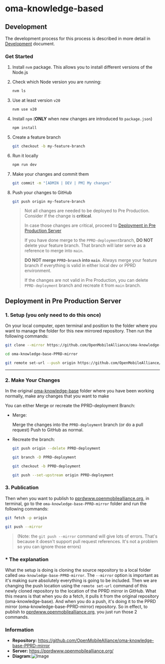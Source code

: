# oma-knowledge-based

## Development

The development process for this process is described in more detail in
[Development](/DEVELOPMENT.md) document.

### Get Started
1. Install `nvm` package. This allows you to install different versions of the Node.js
2. Check which Node version you are running:

    ```bash
    nvm ls
    ```

3. Use at least version `v20`

    ```bash
    nvm use v20
    ```

4. Install `npm` (**ONLY** when new changes are introduced to `package.json`)

    ```bash
    npm install
    ```

5. Create a feature branch 

    ```bash
    git checkout -b my-feature-branch
    ```

6. Run it locally

    ```bash
    npm run dev
    ```

7. Make your changes and commit them

    ```bash
    git commit -m "[ADMIN | DEV | PM] My changes"
    ```

8. Push your changes to GitHub

    ```bash
    git push origin my-feature-branch
    ```

    >Not all changes are needed to be deployed to Pre Production. Consider if the change is **critical**.
    >
    >In case those changes are critical, proceed to [Deployment in Pre Production Server](https://github.com/OpenMobileAlliance/oma-knowledge-base?tab=readme-ov-file#deployment-in-pre-production-server)
    >
    >If you have done merge to the `PPRD-deployment`branch, **DO NOT** delete your feature branch. That branch will later serve as a reference to merge into `main`.
    >
    >**DO NOT merge `PPRD-branch` into `main`**. Always merge your feature branch if everything is valid in either local dev or PPRD environment.
    >
    >If the changes are not valid in Pre Production, you can delete `PPRD-deployment` branch and recreate it from `main` branch.

## Deployment in Pre Production Server

### 1. Setup (you only need to do this once)

On your local computer, open terminal and position to the folder where you want to manage the folder for this new mirrored repository. Then run the following commands:

```bash
git clone --mirror https://github.com/OpenMobileAlliance/oma-knowledge-base.git oma-knowledge-base-PPRD-mirror
```

```bash
cd oma-knowledge-base-PPRD-mirror
```

```bash
git remote set-url --push origin https://github.com/OpenMobileAlliance/oma-knowledge-base-PPRD-mirror.git
```

<hr/>

### 2. Make Your Changes

In the original [oma-knowledge-base](https://github.com/OpenMobileAlliance/oma-knowledge-base) folder where you have been working normally, make any changes that you want to make

You can either Merge or recreate the PPRD-deployment Branch:

- Merge:

    Merge the changes into the `PPRD-deployment` branch (or do a pull request)
    Push to GitHub as normal.

- Recreate the branch:

    ```bash
    git push origin --delete PPRD-deployment
    ```
    ```bash
    git branch -D PPRD-deployment
    ```
    ```bash
    git checkout -b PPRD-deployment
    ```
    ```bash
    git push --set-upstream origin PPRD-deployment
    ```


### 3. Publication

Then when you want to publish to [pprdwww.openmobilealliance.org](https://pprdwww.openmobilealliance.org/), in terminal, go to the `oma-knowledge-base-PPRD-mirror` folder and run the following commands:

```bash
git fetch -p origin
```
```bash
git push --mirror
```

> (Note: the `git push --mirror` command will give lots of errors. That's because it doesn't support pull request references. It's not a problem so you can ignore those errors)

### * The explanation

What the setup is doing is cloning the source repository to a local folder called `oma-knowledge-base-PPRD-mirror`. The `--mirror` option is important as it's making sure absolutely everything is going to be included. Then we are changing the push location using the `remote set-url` command of this newly cloned repository to the location of the PPRD mirror in GitHub. What this means is that when you do a fetch, it pulls it from the original repository (oma-knowledge-base). And when you do a push, it's doing it to the PPRD mirror (oma-knowledge-base-PPRD-mirror) repository. So in effect, to publish to [pprdwww.openmobilealliance.org](https://pprdwww.openmobilealliance.org/), you just run those 2 commands.

### Information
- **Repository:** https://github.com/OpenMobileAlliance/oma-knowledge-base-PPRD-mirror
- **Server:** https://pprdwww.openmobilealliance.org/
- **Diagram:**![Image](https://github.com/user-attachments/assets/c359829a-75a4-49de-b54b-efcb7fbdaa98)

